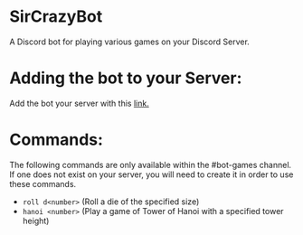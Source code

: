 # SirCrazyBot
A Discord bot for playing various games on your Discord Server.

# Adding the bot to your Server:
Add the bot your server with this [link.](https://discord.com/api/oauth2/authorize?client_id=408768007175929856&permissions=11280&scope=bot)

# Commands:
The following commands are only available within the #bot-games channel. If one does not exist on your server, you will need to create it in order to use these commands.

- `roll d<number>` (Roll a die of the specified size)
- `hanoi <number>` (Play a game of Tower of Hanoi with a specified tower height)
